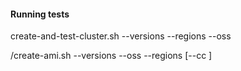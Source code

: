 #### Running tests

create-and-test-cluster.sh --versions <comma separated list of version> --regions <comma separated list of region> --oss <comma separated list of os>

/create-ami.sh --versions <comma separated list of version> --oss <comma separated list of os> --regions <comma separated list of region> [--cc <custom cookbok URL>]
